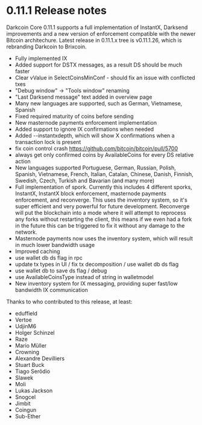 0.11.1 Release notes
====================

Darkcoin Core 0.11.1 supports a full implementation of InstantX, Darksend improvements
and a new version of enforcement compatible with the newer Bitcoin architechure.
Latest release in 0.11.1.x tree is v0.11.1.26, which is rebranding Darkcoin to Brixcoin.

- Fully implemented IX
- Added support for DSTX messages, as a result DS should be much faster
- Clear vValue in SelectCoinsMinConf - should fix an issue with conflicted txes
- "Debug window" -> "Tools window" renaming
- "Last Darksend message" text added in overview page
- Many new languages are supported, such as German, Vietnamese, Spanish
- Fixed required maturity of coins before sending
- New masternode payments enforcement implementation
- Added support to ignore IX confirmations when needed
- Added --instantxdepth, which will show X confirmations when a transaction lock is present
- fix coin control crash https://github.com/bitcoin/bitcoin/pull/5700
- always get only confirmed coins by AvailableCoins for every DS relative action
- New languages supported Portuguese, German, Russian, Polish, Spanish, Vietnamese, French,
Italian, Catalan, Chinese, Danish, Finnish, Swedish, Czech, Turkish and Bavarian (and many more)
- Full implementation of spork. Currently this includes 4 different sporks, InstantX, InstantX block enforcement, masternode payments enforcement, and reconverge. This uses the inventory system, so it's super efficient and very powerful for future development. Reconverge will put the blockchain into a mode where it will attempt to reprocess any forks without restarting the client, this means if we even had a fork in the future this can be triggered to fix it without any damage to the network.
- Masternode payments now uses the inventory system, which will result in much lower bandwidth usage
- Improved caching
- use wallet db ds flag in rpc
- update tx types in UI / fix tx decomposition / use wallet db ds flag
- use wallet db to save ds flag / debug
- use AvailableCoinsType instead of string in walletmodel
- New inventory system for IX messaging, providing super fast/low bandwidth IX communication

Thanks to who contributed to this release, at least:

- eduffield
- Vertoe
- UdjinM6
- Holger Schinzel
- Raze
- Mario Müller
- Crowning
- Alexandre Devilliers
- Stuart Buck
- Tiago Serôdio
- Slawek
- Moli
- Lukas Jackson
- Snogcel
- Jimbit
- Coingun
- Sub-Ether
